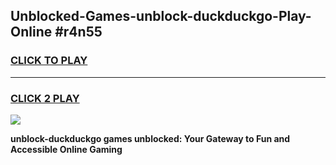 
## Unblocked-Games-unblock-duckduckgo-Play-Online #r4n55
<h3>
<a href="https://news.freeplayer.one?title=unblock-duckduckgo&ref=3">CLICK TO PLAY</a></h3>
<hr>

<h3>
<a href="https://news.freeplayer.one?title=unblock-duckduckgo&ref=3">CLICK 2 PLAY</a>
  
</h3>

<a href="https://news.freeplayer.one?title=unblock-duckduckgo&ref=3"><img src="https://clearcache.store/games.png"></a>


**unblock-duckduckgo games unblocked: Your Gateway to Fun and Accessible Online Gaming**
